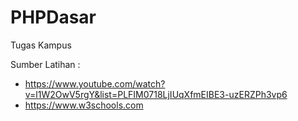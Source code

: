 # PHPDasar
Tugas Kampus

Sumber Latihan :
- https://www.youtube.com/watch?v=l1W2OwV5rgY&list=PLFIM0718LjIUqXfmEIBE3-uzERZPh3vp6
- https://www.w3schools.com
